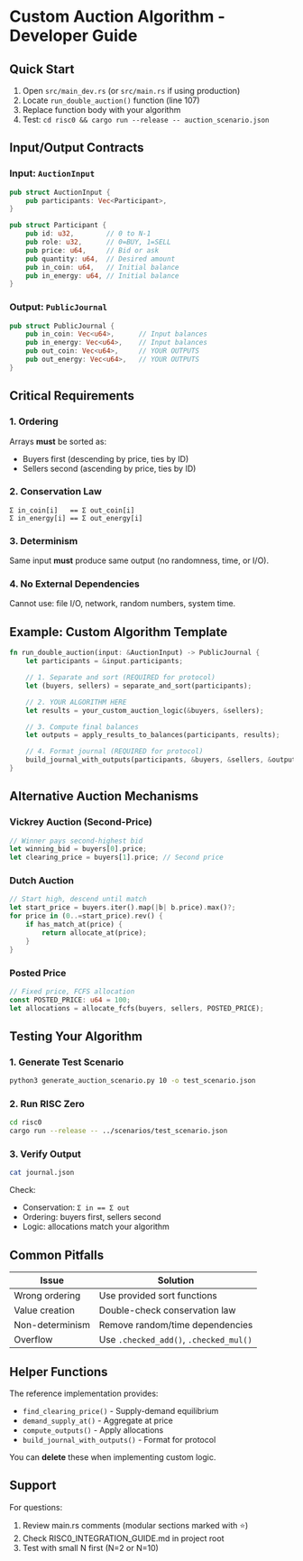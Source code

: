 # Custom Auction Algorithm - Developer Guide

## Quick Start

1. Open `src/main_dev.rs` (or `src/main.rs` if using production)
2. Locate `run_double_auction()` function (line 107)
3. Replace function body with your algorithm
4. Test: `cd risc0 && cargo run --release -- auction_scenario.json`

## Input/Output Contracts

### Input: `AuctionInput`

```rust
pub struct AuctionInput {
    pub participants: Vec<Participant>,
}

pub struct Participant {
    pub id: u32,        // 0 to N-1
    pub role: u32,      // 0=BUY, 1=SELL
    pub price: u64,     // Bid or ask
    pub quantity: u64,  // Desired amount
    pub in_coin: u64,   // Initial balance
    pub in_energy: u64, // Initial balance
}
```

### Output: `PublicJournal`

```rust
pub struct PublicJournal {
    pub in_coin: Vec<u64>,      // Input balances
    pub in_energy: Vec<u64>,    // Input balances
    pub out_coin: Vec<u64>,     // YOUR OUTPUTS
    pub out_energy: Vec<u64>,   // YOUR OUTPUTS
}
```

## Critical Requirements

### 1. Ordering
Arrays **must** be sorted as:
- Buyers first (descending by price, ties by ID)
- Sellers second (ascending by price, ties by ID)

### 2. Conservation Law
```
Σ in_coin[i]   == Σ out_coin[i]
Σ in_energy[i] == Σ out_energy[i]
```

### 3. Determinism
Same input **must** produce same output (no randomness, time, or I/O).

### 4. No External Dependencies
Cannot use: file I/O, network, random numbers, system time.

## Example: Custom Algorithm Template

```rust
fn run_double_auction(input: &AuctionInput) -> PublicJournal {
    let participants = &input.participants;

    // 1. Separate and sort (REQUIRED for protocol)
    let (buyers, sellers) = separate_and_sort(participants);

    // 2. YOUR ALGORITHM HERE
    let results = your_custom_auction_logic(&buyers, &sellers);

    // 3. Compute final balances
    let outputs = apply_results_to_balances(participants, results);

    // 4. Format journal (REQUIRED for protocol)
    build_journal_with_outputs(participants, &buyers, &sellers, &outputs)
}
```

## Alternative Auction Mechanisms

### Vickrey Auction (Second-Price)
```rust
// Winner pays second-highest bid
let winning_bid = buyers[0].price;
let clearing_price = buyers[1].price; // Second price
```

### Dutch Auction
```rust
// Start high, descend until match
let start_price = buyers.iter().map(|b| b.price).max()?;
for price in (0..=start_price).rev() {
    if has_match_at(price) {
        return allocate_at(price);
    }
}
```

### Posted Price
```rust
// Fixed price, FCFS allocation
const POSTED_PRICE: u64 = 100;
let allocations = allocate_fcfs(buyers, sellers, POSTED_PRICE);
```

## Testing Your Algorithm

### 1. Generate Test Scenario
```bash
python3 generate_auction_scenario.py 10 -o test_scenario.json
```

### 2. Run RISC Zero
```bash
cd risc0
cargo run --release -- ../scenarios/test_scenario.json
```

### 3. Verify Output
```bash
cat journal.json
```

Check:
- Conservation: `Σ in == Σ out`
- Ordering: buyers first, sellers second
- Logic: allocations match your algorithm

## Common Pitfalls

| Issue | Solution |
|-------|----------|
| Wrong ordering | Use provided sort functions |
| Value creation | Double-check conservation law |
| Non-determinism | Remove random/time dependencies |
| Overflow | Use `.checked_add()`, `.checked_mul()` |

## Helper Functions

The reference implementation provides:

- `find_clearing_price()` - Supply-demand equilibrium
- `demand_supply_at()` - Aggregate at price
- `compute_outputs()` - Apply allocations
- `build_journal_with_outputs()` - Format for protocol

You can **delete** these when implementing custom logic.

## Support

For questions:
1. Review main.rs comments (modular sections marked with ⭐)
2. Check RISC0_INTEGRATION_GUIDE.md in project root
3. Test with small N first (N=2 or N=10)